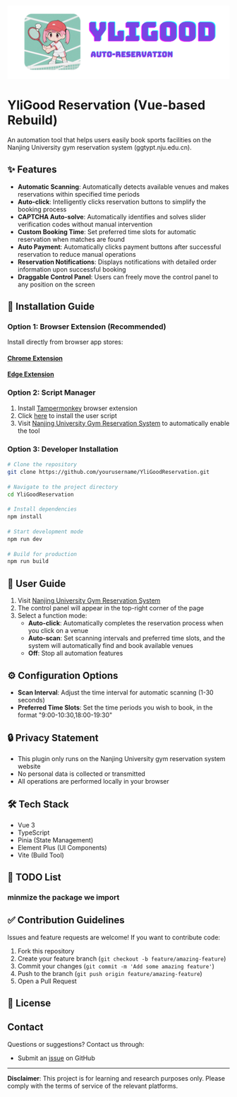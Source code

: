 ![YliGood Reservation](./asserts/title.png)

# YliGood Reservation (Vue-based Rebuild)

An automation tool that helps users easily book sports facilities on the Nanjing University gym reservation system (ggtypt.nju.edu.cn).

## ✨ Features

- **Automatic Scanning**: Automatically detects available venues and makes reservations within specified time periods
- **Auto-click**: Intelligently clicks reservation buttons to simplify the booking process
- **CAPTCHA Auto-solve**: Automatically identifies and solves slider verification codes without manual intervention
- **Custom Booking Time**: Set preferred time slots for automatic reservation when matches are found
- **Auto Payment**: Automatically clicks payment buttons after successful reservation to reduce manual operations
- **Reservation Notifications**: Displays notifications with detailed order information upon successful booking
- **Draggable Control Panel**: Users can freely move the control panel to any position on the screen

## 🚀 Installation Guide

### Option 1: Browser Extension (Recommended)

Install directly from browser app stores:

#### [Chrome Extension](https://chrome.google.com/webstore)

#### [Edge Extension](https://microsoftedge.microsoft.com/addons)

### Option 2: Script Manager

1. Install [Tampermonkey](https://www.tampermonkey.net/) browser extension
2. Click [here](#) to install the user script
3. Visit [Nanjing University Gym Reservation System](https://ggtypt.nju.edu.cn/) to automatically enable the tool

### Option 3: Developer Installation

```bash
# Clone the repository
git clone https://github.com/yourusername/YliGoodReservation.git

# Navigate to the project directory
cd YliGoodReservation

# Install dependencies
npm install

# Start development mode
npm run dev

# Build for production
npm run build
```

## 📖 User Guide

1. Visit [Nanjing University Gym Reservation System](https://ggtypt.nju.edu.cn/)
2. The control panel will appear in the top-right corner of the page
3. Select a function mode:
   - **Auto-click**: Automatically completes the reservation process when you click on a venue
   - **Auto-scan**: Set scanning intervals and preferred time slots, and the system will automatically find and book available venues
   - **Off**: Stop all automation features

## ⚙️ Configuration Options

- **Scan Interval**: Adjust the time interval for automatic scanning (1-30 seconds)
- **Preferred Time Slots**: Set the time periods you wish to book, in the format "9:00-10:30,18:00-19:30"

## 🔒 Privacy Statement

- This plugin only runs on the Nanjing University gym reservation system website
- No personal data is collected or transmitted
- All operations are performed locally in your browser

## 🛠️ Tech Stack

- Vue 3
- TypeScript
- Pinia (State Management)
- Element Plus (UI Components)
- Vite (Build Tool)

## 📝 TODO List

### minmize the package we import

## ✅ Contribution Guidelines

Issues and feature requests are welcome! If you want to contribute code:

1. Fork this repository
2. Create your feature branch (`git checkout -b feature/amazing-feature`)
3. Commit your changes (`git commit -m 'Add some amazing feature'`)
4. Push to the branch (`git push origin feature/amazing-feature`)
5. Open a Pull Request

## 📄 License


## Contact

Questions or suggestions? Contact us through:

- Submit an [issue](https://github.com/yourusername/YliGoodReservation/issues) on GitHub

---

**Disclaimer**: This project is for learning and research purposes only. Please comply with the terms of service of the relevant platforms.

